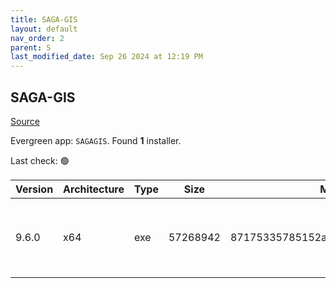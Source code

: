 ```yaml
---
title: SAGA-GIS
layout: default
nav_order: 2
parent: S
last_modified_date: Sep 26 2024 at 12:19 PM
---
```


## SAGA-GIS

[Source](http://www.saga-gis.org/)

Evergreen app: `SAGAGIS`. Found **1** installer.

Last check: 🟢

| Version | Architecture | Type | Size     | Md5                              | URI                                                                                                                                                                                                                      |
| ------- | ------------ | ---- | -------- | -------------------------------- | ------------------------------------------------------------------------------------------------------------------------------------------------------------------------------------------------------------------------ |
| 9.6.0   | x64          | exe  | 57268942 | 87175335785152ab6b24529e1b9a56f1 | [https://gigenet.dl.sourceforge.net/project/saga-gis/SAGA%20-%209/SAGA%20-%209.6.0/saga-9.6.0_x64_setup.exe](https://gigenet.dl.sourceforge.net/project/saga-gis/SAGA%20-%209/SAGA%20-%209.6.0/saga-9.6.0_x64_setup.exe) |
